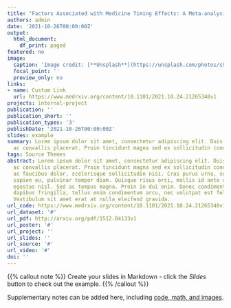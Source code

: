 ```yaml
---
title: "Factors Associated with Medicine Timing Effects: A Meta-analysis"
authors: admin
date: '2021-10-26T00:00:00Z'
output:
  html_document:
    df_print: paged
featured: no
image:
  caption: 'Image credit: [**Unsplash**](https://unsplash.com/photos/s9CC2SKySJM)'
  focal_point: ''
  preview_only: no
links:
- name: Custom Link
  url: https://www.medrxiv.org/content/10.1101/2021.10.24.21265348v1
projects: internal-project
publication: ''
publication_short: ''
publication_types: '3'
publishDate: '2021-10-26T00:00:00Z'
slides: example
summary: Lorem ipsum dolor sit amet, consectetur adipiscing elit. Duis posuere tellus
  ac convallis placerat. Proin tincidunt magna sed ex sollicitudin condimentum.
tags: Source Themes
abstract: Lorem ipsum dolor sit amet, consectetur adipiscing elit. Duis posuere tellus
  ac convallis placerat. Proin tincidunt magna sed ex sollicitudin condimentum. Sed
  ac faucibus dolor, scelerisque sollicitudin nisi. Cras purus urna, suscipit quis
  sapien eu, pulvinar tempor diam. Quisque risus orci, mollis id ante sit amet, gravida
  egestas nisl. Sed ac tempus magna. Proin in dui enim. Donec condimentum, sem id
  dapibus fringilla, tellus enim condimentum arcu, nec volutpat est felis vel metus.
  Vestibulum sit amet erat at nulla eleifend gravida.
url_code: https://www.medrxiv.org/content/10.1101/2021.10.24.21265348v1
url_dataset: '#'
url_pdf: http://arxiv.org/pdf/1512.04133v1
url_poster: '#'
url_project: ''
url_slides: ''
url_source: '#'
url_video: '#'
doi: ''
---
```


{{% callout note %}}
Create your slides in Markdown - click the *Slides* button to check out the example.
{{% /callout %}}

Supplementary notes can be added here, including [code, math, and images](https://wowchemy.com/docs/writing-markdown-latex/).
